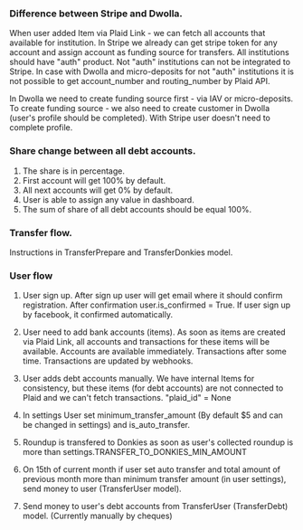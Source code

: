 ### Difference between Stripe and Dwolla.

When user added Item via Plaid Link - we can fetch all accounts that available for institution. In Stripe we already can get stripe token for any account and assign account as funding source for transfers. All institutions should have "auth" product. Not "auth" institutions can not be integrated to Stripe. In case with Dwolla and micro-deposits for not "auth" institutions it is not possible to get account_number and routing_number by Plaid API.

In Dwolla we need to create funding source first - via IAV or micro-deposits.
To create funding source - we also need to create customer in Dwolla (user's profile should be completed). With Stripe user doesn't need to complete profile.

### Share change between all debt accounts.

1) The share is in percentage.
2) First account will get 100% by default.
3) All next accounts will get 0% by default.
4) User is able to assign any value in dashboard.
5) The sum of share of all debt accounts should be equal 100%.


### Transfer flow.
Instructions in TransferPrepare and TransferDonkies model.

### User flow

1) User sign up. After sign up user will get email where it should confirm registration. After confirmation user.is_confirmed = True. If user sign up by facebook, it confirmed automatically.

2) User need to add bank accounts (items). As soon as items are created via Plaid Link, all accounts and transactions for these items will be available. Accounts are available immediately. Transactions after some time. Transactions are updated by webhooks.

3) User adds debt accounts manually. We have internal Items for consistency, but these items (for debt accounts) are not connected to Plaid and we can't fetch transactions. "plaid_id" = None

4) In settings User set minimum_transfer_amount (By default $5 and can be changed in settings) and is_auto_transfer.

5) Roundup is transfered to Donkies as soon as user's collected roundup is more than settings.TRANSFER_TO_DONKIES_MIN_AMOUNT

6) On 15th of current month if user set auto transfer and total amount of previous month more than minimum transfer amount (in user settings), send money to user (TransferUser model).

7) Send money to user's debt accounts from TransferUser (TransferDebt) model. (Currently manually by cheques)
